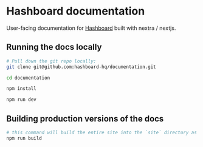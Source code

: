 # Hashboard documentation

User-facing documentation for [Hashboard](https://hashboard.com) built with nextra / nextjs.

## Running the docs locally

```bash
# Pull down the git repo locally: 
git clone git@github.com:hashboard-hq/documentation.git

cd documentation

npm install

npm run dev
```

## Building production versions of the docs

```bash
# this command will build the entire site into the `site` directory as files
npm run build
```
